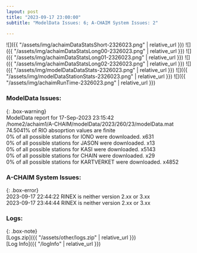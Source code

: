 ```yaml
---
layout: post
title: "2023-09-17 23:00:00"
subtitle: "ModelData Issues: 6; A-CHAIM System Issues: 2"

---
```


![]({{ "/assets/img/achaimDataStatsShort-2326023.png" | relative_url }})
![]({{ "/assets/img/achaimDataStatsLong00-2326023.png" | relative_url }})
![]({{ "/assets/img/achaimDataStatsLong01-2326023.png" | relative_url }})
![]({{ "/assets/img/achaimDataStatsLong02-2326023.png" | relative_url }})
![]({{ "/assets/img/modelDataDataStats-2326023.png" | relative_url }})
![]({{ "/assets/img/modelDataStationStats-2326023.png" | relative_url }})
![]({{ "/assets/img/achaimRunTime-2326023.png" | relative_url }})


### ModelData Issues:  
  
{: .box-warning}  
 ModelData report for 17-Sep-2023 23:15:42   
 /home2/achaim1/A-CHAIM/modelData/2023/260/23/modelData.mat   
 74.5041% of RIO absoprtion values are finite   
 0% of all possible stations for IONO were downloaded. x631   
 0% of all possible stations for JASON were downloaded. x13   
 0% of all possible stations for KASI were downloaded. x5143   
 0% of all possible stations for CHAIN were downloaded. x29   
 0% of all possible stations for KARTVERKET were downloaded. x4852   
  
### A-CHAIM System Issues:  
  
{: .box-error}  
2023-09-17 22:44:22 RINEX is neither version 2.xx or 3.xx  
2023-09-17 23:44:44 RINEX is neither version 2.xx or 3.xx  

### Logs:  
  
{: .box-note}  
[Logs.zip]({{ "/assets/other/logs.zip" | relative_url }})  
[Log Info]({{ "/logInfo" | relative_url }})  
